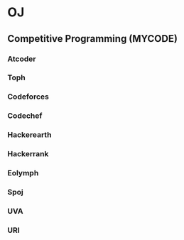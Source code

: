 # OJ
## Competitive Programming (MYCODE)
### Atcoder
### Toph
### Codeforces
### Codechef
### Hackerearth
### Hackerrank
### Eolymph
### Spoj
### UVA
### URI

